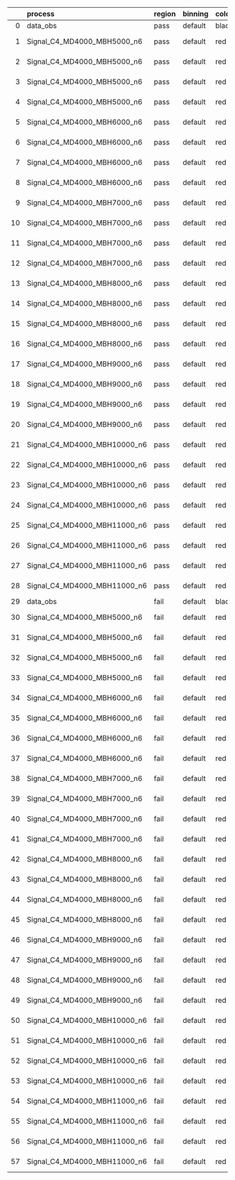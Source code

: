 |    | process                      | region   | binning   | color   | process_type   |   scale | variation   | source_filename                                                       | source_histname    | alias                        | title     |   combine_idx |     lnN |   shapes | syst_type   | direction   | variation_alias   |
|---:|:-----------------------------|:---------|:----------|:--------|:---------------|--------:|:------------|:----------------------------------------------------------------------|:-------------------|:-----------------------------|:----------|--------------:|--------:|---------:|:------------|:------------|:------------------|
|  0 | data_obs                     | pass     | default   | black   | DATA           |       1 | nominal     | ./histograms_for_2DAlphabet_v18//BH_Data.root                         | hpass              | Data                         | Data      |           nan | nan     |      nan | nan         | nan         | nan               |
|  1 | Signal_C4_MD4000_MBH5000_n6  | pass     | default   | red     | SIGNAL         |       1 | lumi        | ./histograms_for_2DAlphabet_v18//BH_Signal_C4_MD4000_MBH5000_n6.root  | hpass              | Signal_C4_MD4000_MBH5000_n6  | BH signal |           nan |   1.016 |      nan | lnN         | nan         | nan               |
|  2 | Signal_C4_MD4000_MBH5000_n6  | pass     | default   | red     | SIGNAL         |       1 | SVM         | ./histograms_for_2DAlphabet_v18//BH_Signal_C4_MD4000_MBH5000_n6.root  | hpass_SVMsyst_up   | Signal_C4_MD4000_MBH5000_n6  | BH signal |           nan | nan     |        1 | shapes      | Up          | SVMsyst           |
|  3 | Signal_C4_MD4000_MBH5000_n6  | pass     | default   | red     | SIGNAL         |       1 | SVM         | ./histograms_for_2DAlphabet_v18//BH_Signal_C4_MD4000_MBH5000_n6.root  | hpass_SVMsyst_down | Signal_C4_MD4000_MBH5000_n6  | BH signal |           nan | nan     |        1 | shapes      | Down        | SVMsyst           |
|  4 | Signal_C4_MD4000_MBH5000_n6  | pass     | default   | red     | SIGNAL         |       1 | nominal     | ./histograms_for_2DAlphabet_v18//BH_Signal_C4_MD4000_MBH5000_n6.root  | hpass              | Signal_C4_MD4000_MBH5000_n6  | BH signal |           nan | nan     |      nan | nan         | nan         | nan               |
|  5 | Signal_C4_MD4000_MBH6000_n6  | pass     | default   | red     | SIGNAL         |       1 | lumi        | ./histograms_for_2DAlphabet_v18//BH_Signal_C4_MD4000_MBH6000_n6.root  | hpass              | Signal_C4_MD4000_MBH6000_n6  | BH signal |           nan |   1.016 |      nan | lnN         | nan         | nan               |
|  6 | Signal_C4_MD4000_MBH6000_n6  | pass     | default   | red     | SIGNAL         |       1 | SVM         | ./histograms_for_2DAlphabet_v18//BH_Signal_C4_MD4000_MBH6000_n6.root  | hpass_SVMsyst_up   | Signal_C4_MD4000_MBH6000_n6  | BH signal |           nan | nan     |        1 | shapes      | Up          | SVMsyst           |
|  7 | Signal_C4_MD4000_MBH6000_n6  | pass     | default   | red     | SIGNAL         |       1 | SVM         | ./histograms_for_2DAlphabet_v18//BH_Signal_C4_MD4000_MBH6000_n6.root  | hpass_SVMsyst_down | Signal_C4_MD4000_MBH6000_n6  | BH signal |           nan | nan     |        1 | shapes      | Down        | SVMsyst           |
|  8 | Signal_C4_MD4000_MBH6000_n6  | pass     | default   | red     | SIGNAL         |       1 | nominal     | ./histograms_for_2DAlphabet_v18//BH_Signal_C4_MD4000_MBH6000_n6.root  | hpass              | Signal_C4_MD4000_MBH6000_n6  | BH signal |           nan | nan     |      nan | nan         | nan         | nan               |
|  9 | Signal_C4_MD4000_MBH7000_n6  | pass     | default   | red     | SIGNAL         |       1 | lumi        | ./histograms_for_2DAlphabet_v18//BH_Signal_C4_MD4000_MBH7000_n6.root  | hpass              | Signal_C4_MD4000_MBH7000_n6  | BH signal |           nan |   1.016 |      nan | lnN         | nan         | nan               |
| 10 | Signal_C4_MD4000_MBH7000_n6  | pass     | default   | red     | SIGNAL         |       1 | SVM         | ./histograms_for_2DAlphabet_v18//BH_Signal_C4_MD4000_MBH7000_n6.root  | hpass_SVMsyst_up   | Signal_C4_MD4000_MBH7000_n6  | BH signal |           nan | nan     |        1 | shapes      | Up          | SVMsyst           |
| 11 | Signal_C4_MD4000_MBH7000_n6  | pass     | default   | red     | SIGNAL         |       1 | SVM         | ./histograms_for_2DAlphabet_v18//BH_Signal_C4_MD4000_MBH7000_n6.root  | hpass_SVMsyst_down | Signal_C4_MD4000_MBH7000_n6  | BH signal |           nan | nan     |        1 | shapes      | Down        | SVMsyst           |
| 12 | Signal_C4_MD4000_MBH7000_n6  | pass     | default   | red     | SIGNAL         |       1 | nominal     | ./histograms_for_2DAlphabet_v18//BH_Signal_C4_MD4000_MBH7000_n6.root  | hpass              | Signal_C4_MD4000_MBH7000_n6  | BH signal |           nan | nan     |      nan | nan         | nan         | nan               |
| 13 | Signal_C4_MD4000_MBH8000_n6  | pass     | default   | red     | SIGNAL         |       1 | lumi        | ./histograms_for_2DAlphabet_v18//BH_Signal_C4_MD4000_MBH8000_n6.root  | hpass              | Signal_C4_MD4000_MBH8000_n6  | BH signal |           nan |   1.016 |      nan | lnN         | nan         | nan               |
| 14 | Signal_C4_MD4000_MBH8000_n6  | pass     | default   | red     | SIGNAL         |       1 | SVM         | ./histograms_for_2DAlphabet_v18//BH_Signal_C4_MD4000_MBH8000_n6.root  | hpass_SVMsyst_up   | Signal_C4_MD4000_MBH8000_n6  | BH signal |           nan | nan     |        1 | shapes      | Up          | SVMsyst           |
| 15 | Signal_C4_MD4000_MBH8000_n6  | pass     | default   | red     | SIGNAL         |       1 | SVM         | ./histograms_for_2DAlphabet_v18//BH_Signal_C4_MD4000_MBH8000_n6.root  | hpass_SVMsyst_down | Signal_C4_MD4000_MBH8000_n6  | BH signal |           nan | nan     |        1 | shapes      | Down        | SVMsyst           |
| 16 | Signal_C4_MD4000_MBH8000_n6  | pass     | default   | red     | SIGNAL         |       1 | nominal     | ./histograms_for_2DAlphabet_v18//BH_Signal_C4_MD4000_MBH8000_n6.root  | hpass              | Signal_C4_MD4000_MBH8000_n6  | BH signal |           nan | nan     |      nan | nan         | nan         | nan               |
| 17 | Signal_C4_MD4000_MBH9000_n6  | pass     | default   | red     | SIGNAL         |       1 | lumi        | ./histograms_for_2DAlphabet_v18//BH_Signal_C4_MD4000_MBH9000_n6.root  | hpass              | Signal_C4_MD4000_MBH9000_n6  | BH signal |           nan |   1.016 |      nan | lnN         | nan         | nan               |
| 18 | Signal_C4_MD4000_MBH9000_n6  | pass     | default   | red     | SIGNAL         |       1 | SVM         | ./histograms_for_2DAlphabet_v18//BH_Signal_C4_MD4000_MBH9000_n6.root  | hpass_SVMsyst_up   | Signal_C4_MD4000_MBH9000_n6  | BH signal |           nan | nan     |        1 | shapes      | Up          | SVMsyst           |
| 19 | Signal_C4_MD4000_MBH9000_n6  | pass     | default   | red     | SIGNAL         |       1 | SVM         | ./histograms_for_2DAlphabet_v18//BH_Signal_C4_MD4000_MBH9000_n6.root  | hpass_SVMsyst_down | Signal_C4_MD4000_MBH9000_n6  | BH signal |           nan | nan     |        1 | shapes      | Down        | SVMsyst           |
| 20 | Signal_C4_MD4000_MBH9000_n6  | pass     | default   | red     | SIGNAL         |       1 | nominal     | ./histograms_for_2DAlphabet_v18//BH_Signal_C4_MD4000_MBH9000_n6.root  | hpass              | Signal_C4_MD4000_MBH9000_n6  | BH signal |           nan | nan     |      nan | nan         | nan         | nan               |
| 21 | Signal_C4_MD4000_MBH10000_n6 | pass     | default   | red     | SIGNAL         |       1 | lumi        | ./histograms_for_2DAlphabet_v18//BH_Signal_C4_MD4000_MBH10000_n6.root | hpass              | Signal_C4_MD4000_MBH10000_n6 | BH signal |           nan |   1.016 |      nan | lnN         | nan         | nan               |
| 22 | Signal_C4_MD4000_MBH10000_n6 | pass     | default   | red     | SIGNAL         |       1 | SVM         | ./histograms_for_2DAlphabet_v18//BH_Signal_C4_MD4000_MBH10000_n6.root | hpass_SVMsyst_up   | Signal_C4_MD4000_MBH10000_n6 | BH signal |           nan | nan     |        1 | shapes      | Up          | SVMsyst           |
| 23 | Signal_C4_MD4000_MBH10000_n6 | pass     | default   | red     | SIGNAL         |       1 | SVM         | ./histograms_for_2DAlphabet_v18//BH_Signal_C4_MD4000_MBH10000_n6.root | hpass_SVMsyst_down | Signal_C4_MD4000_MBH10000_n6 | BH signal |           nan | nan     |        1 | shapes      | Down        | SVMsyst           |
| 24 | Signal_C4_MD4000_MBH10000_n6 | pass     | default   | red     | SIGNAL         |       1 | nominal     | ./histograms_for_2DAlphabet_v18//BH_Signal_C4_MD4000_MBH10000_n6.root | hpass              | Signal_C4_MD4000_MBH10000_n6 | BH signal |           nan | nan     |      nan | nan         | nan         | nan               |
| 25 | Signal_C4_MD4000_MBH11000_n6 | pass     | default   | red     | SIGNAL         |       1 | lumi        | ./histograms_for_2DAlphabet_v18//BH_Signal_C4_MD4000_MBH11000_n6.root | hpass              | Signal_C4_MD4000_MBH11000_n6 | BH signal |           nan |   1.016 |      nan | lnN         | nan         | nan               |
| 26 | Signal_C4_MD4000_MBH11000_n6 | pass     | default   | red     | SIGNAL         |       1 | SVM         | ./histograms_for_2DAlphabet_v18//BH_Signal_C4_MD4000_MBH11000_n6.root | hpass_SVMsyst_up   | Signal_C4_MD4000_MBH11000_n6 | BH signal |           nan | nan     |        1 | shapes      | Up          | SVMsyst           |
| 27 | Signal_C4_MD4000_MBH11000_n6 | pass     | default   | red     | SIGNAL         |       1 | SVM         | ./histograms_for_2DAlphabet_v18//BH_Signal_C4_MD4000_MBH11000_n6.root | hpass_SVMsyst_down | Signal_C4_MD4000_MBH11000_n6 | BH signal |           nan | nan     |        1 | shapes      | Down        | SVMsyst           |
| 28 | Signal_C4_MD4000_MBH11000_n6 | pass     | default   | red     | SIGNAL         |       1 | nominal     | ./histograms_for_2DAlphabet_v18//BH_Signal_C4_MD4000_MBH11000_n6.root | hpass              | Signal_C4_MD4000_MBH11000_n6 | BH signal |           nan | nan     |      nan | nan         | nan         | nan               |
| 29 | data_obs                     | fail     | default   | black   | DATA           |       1 | nominal     | ./histograms_for_2DAlphabet_v18//BH_Data.root                         | hfail              | Data                         | Data      |           nan | nan     |      nan | nan         | nan         | nan               |
| 30 | Signal_C4_MD4000_MBH5000_n6  | fail     | default   | red     | SIGNAL         |       1 | lumi        | ./histograms_for_2DAlphabet_v18//BH_Signal_C4_MD4000_MBH5000_n6.root  | hfail              | Signal_C4_MD4000_MBH5000_n6  | BH signal |           nan |   1.016 |      nan | lnN         | nan         | nan               |
| 31 | Signal_C4_MD4000_MBH5000_n6  | fail     | default   | red     | SIGNAL         |       1 | SVM         | ./histograms_for_2DAlphabet_v18//BH_Signal_C4_MD4000_MBH5000_n6.root  | hfail_SVMsyst_up   | Signal_C4_MD4000_MBH5000_n6  | BH signal |           nan | nan     |        1 | shapes      | Up          | SVMsyst           |
| 32 | Signal_C4_MD4000_MBH5000_n6  | fail     | default   | red     | SIGNAL         |       1 | SVM         | ./histograms_for_2DAlphabet_v18//BH_Signal_C4_MD4000_MBH5000_n6.root  | hfail_SVMsyst_down | Signal_C4_MD4000_MBH5000_n6  | BH signal |           nan | nan     |        1 | shapes      | Down        | SVMsyst           |
| 33 | Signal_C4_MD4000_MBH5000_n6  | fail     | default   | red     | SIGNAL         |       1 | nominal     | ./histograms_for_2DAlphabet_v18//BH_Signal_C4_MD4000_MBH5000_n6.root  | hfail              | Signal_C4_MD4000_MBH5000_n6  | BH signal |           nan | nan     |      nan | nan         | nan         | nan               |
| 34 | Signal_C4_MD4000_MBH6000_n6  | fail     | default   | red     | SIGNAL         |       1 | lumi        | ./histograms_for_2DAlphabet_v18//BH_Signal_C4_MD4000_MBH6000_n6.root  | hfail              | Signal_C4_MD4000_MBH6000_n6  | BH signal |           nan |   1.016 |      nan | lnN         | nan         | nan               |
| 35 | Signal_C4_MD4000_MBH6000_n6  | fail     | default   | red     | SIGNAL         |       1 | SVM         | ./histograms_for_2DAlphabet_v18//BH_Signal_C4_MD4000_MBH6000_n6.root  | hfail_SVMsyst_up   | Signal_C4_MD4000_MBH6000_n6  | BH signal |           nan | nan     |        1 | shapes      | Up          | SVMsyst           |
| 36 | Signal_C4_MD4000_MBH6000_n6  | fail     | default   | red     | SIGNAL         |       1 | SVM         | ./histograms_for_2DAlphabet_v18//BH_Signal_C4_MD4000_MBH6000_n6.root  | hfail_SVMsyst_down | Signal_C4_MD4000_MBH6000_n6  | BH signal |           nan | nan     |        1 | shapes      | Down        | SVMsyst           |
| 37 | Signal_C4_MD4000_MBH6000_n6  | fail     | default   | red     | SIGNAL         |       1 | nominal     | ./histograms_for_2DAlphabet_v18//BH_Signal_C4_MD4000_MBH6000_n6.root  | hfail              | Signal_C4_MD4000_MBH6000_n6  | BH signal |           nan | nan     |      nan | nan         | nan         | nan               |
| 38 | Signal_C4_MD4000_MBH7000_n6  | fail     | default   | red     | SIGNAL         |       1 | lumi        | ./histograms_for_2DAlphabet_v18//BH_Signal_C4_MD4000_MBH7000_n6.root  | hfail              | Signal_C4_MD4000_MBH7000_n6  | BH signal |           nan |   1.016 |      nan | lnN         | nan         | nan               |
| 39 | Signal_C4_MD4000_MBH7000_n6  | fail     | default   | red     | SIGNAL         |       1 | SVM         | ./histograms_for_2DAlphabet_v18//BH_Signal_C4_MD4000_MBH7000_n6.root  | hfail_SVMsyst_up   | Signal_C4_MD4000_MBH7000_n6  | BH signal |           nan | nan     |        1 | shapes      | Up          | SVMsyst           |
| 40 | Signal_C4_MD4000_MBH7000_n6  | fail     | default   | red     | SIGNAL         |       1 | SVM         | ./histograms_for_2DAlphabet_v18//BH_Signal_C4_MD4000_MBH7000_n6.root  | hfail_SVMsyst_down | Signal_C4_MD4000_MBH7000_n6  | BH signal |           nan | nan     |        1 | shapes      | Down        | SVMsyst           |
| 41 | Signal_C4_MD4000_MBH7000_n6  | fail     | default   | red     | SIGNAL         |       1 | nominal     | ./histograms_for_2DAlphabet_v18//BH_Signal_C4_MD4000_MBH7000_n6.root  | hfail              | Signal_C4_MD4000_MBH7000_n6  | BH signal |           nan | nan     |      nan | nan         | nan         | nan               |
| 42 | Signal_C4_MD4000_MBH8000_n6  | fail     | default   | red     | SIGNAL         |       1 | lumi        | ./histograms_for_2DAlphabet_v18//BH_Signal_C4_MD4000_MBH8000_n6.root  | hfail              | Signal_C4_MD4000_MBH8000_n6  | BH signal |           nan |   1.016 |      nan | lnN         | nan         | nan               |
| 43 | Signal_C4_MD4000_MBH8000_n6  | fail     | default   | red     | SIGNAL         |       1 | SVM         | ./histograms_for_2DAlphabet_v18//BH_Signal_C4_MD4000_MBH8000_n6.root  | hfail_SVMsyst_up   | Signal_C4_MD4000_MBH8000_n6  | BH signal |           nan | nan     |        1 | shapes      | Up          | SVMsyst           |
| 44 | Signal_C4_MD4000_MBH8000_n6  | fail     | default   | red     | SIGNAL         |       1 | SVM         | ./histograms_for_2DAlphabet_v18//BH_Signal_C4_MD4000_MBH8000_n6.root  | hfail_SVMsyst_down | Signal_C4_MD4000_MBH8000_n6  | BH signal |           nan | nan     |        1 | shapes      | Down        | SVMsyst           |
| 45 | Signal_C4_MD4000_MBH8000_n6  | fail     | default   | red     | SIGNAL         |       1 | nominal     | ./histograms_for_2DAlphabet_v18//BH_Signal_C4_MD4000_MBH8000_n6.root  | hfail              | Signal_C4_MD4000_MBH8000_n6  | BH signal |           nan | nan     |      nan | nan         | nan         | nan               |
| 46 | Signal_C4_MD4000_MBH9000_n6  | fail     | default   | red     | SIGNAL         |       1 | lumi        | ./histograms_for_2DAlphabet_v18//BH_Signal_C4_MD4000_MBH9000_n6.root  | hfail              | Signal_C4_MD4000_MBH9000_n6  | BH signal |           nan |   1.016 |      nan | lnN         | nan         | nan               |
| 47 | Signal_C4_MD4000_MBH9000_n6  | fail     | default   | red     | SIGNAL         |       1 | SVM         | ./histograms_for_2DAlphabet_v18//BH_Signal_C4_MD4000_MBH9000_n6.root  | hfail_SVMsyst_up   | Signal_C4_MD4000_MBH9000_n6  | BH signal |           nan | nan     |        1 | shapes      | Up          | SVMsyst           |
| 48 | Signal_C4_MD4000_MBH9000_n6  | fail     | default   | red     | SIGNAL         |       1 | SVM         | ./histograms_for_2DAlphabet_v18//BH_Signal_C4_MD4000_MBH9000_n6.root  | hfail_SVMsyst_down | Signal_C4_MD4000_MBH9000_n6  | BH signal |           nan | nan     |        1 | shapes      | Down        | SVMsyst           |
| 49 | Signal_C4_MD4000_MBH9000_n6  | fail     | default   | red     | SIGNAL         |       1 | nominal     | ./histograms_for_2DAlphabet_v18//BH_Signal_C4_MD4000_MBH9000_n6.root  | hfail              | Signal_C4_MD4000_MBH9000_n6  | BH signal |           nan | nan     |      nan | nan         | nan         | nan               |
| 50 | Signal_C4_MD4000_MBH10000_n6 | fail     | default   | red     | SIGNAL         |       1 | lumi        | ./histograms_for_2DAlphabet_v18//BH_Signal_C4_MD4000_MBH10000_n6.root | hfail              | Signal_C4_MD4000_MBH10000_n6 | BH signal |           nan |   1.016 |      nan | lnN         | nan         | nan               |
| 51 | Signal_C4_MD4000_MBH10000_n6 | fail     | default   | red     | SIGNAL         |       1 | SVM         | ./histograms_for_2DAlphabet_v18//BH_Signal_C4_MD4000_MBH10000_n6.root | hfail_SVMsyst_up   | Signal_C4_MD4000_MBH10000_n6 | BH signal |           nan | nan     |        1 | shapes      | Up          | SVMsyst           |
| 52 | Signal_C4_MD4000_MBH10000_n6 | fail     | default   | red     | SIGNAL         |       1 | SVM         | ./histograms_for_2DAlphabet_v18//BH_Signal_C4_MD4000_MBH10000_n6.root | hfail_SVMsyst_down | Signal_C4_MD4000_MBH10000_n6 | BH signal |           nan | nan     |        1 | shapes      | Down        | SVMsyst           |
| 53 | Signal_C4_MD4000_MBH10000_n6 | fail     | default   | red     | SIGNAL         |       1 | nominal     | ./histograms_for_2DAlphabet_v18//BH_Signal_C4_MD4000_MBH10000_n6.root | hfail              | Signal_C4_MD4000_MBH10000_n6 | BH signal |           nan | nan     |      nan | nan         | nan         | nan               |
| 54 | Signal_C4_MD4000_MBH11000_n6 | fail     | default   | red     | SIGNAL         |       1 | lumi        | ./histograms_for_2DAlphabet_v18//BH_Signal_C4_MD4000_MBH11000_n6.root | hfail              | Signal_C4_MD4000_MBH11000_n6 | BH signal |           nan |   1.016 |      nan | lnN         | nan         | nan               |
| 55 | Signal_C4_MD4000_MBH11000_n6 | fail     | default   | red     | SIGNAL         |       1 | SVM         | ./histograms_for_2DAlphabet_v18//BH_Signal_C4_MD4000_MBH11000_n6.root | hfail_SVMsyst_up   | Signal_C4_MD4000_MBH11000_n6 | BH signal |           nan | nan     |        1 | shapes      | Up          | SVMsyst           |
| 56 | Signal_C4_MD4000_MBH11000_n6 | fail     | default   | red     | SIGNAL         |       1 | SVM         | ./histograms_for_2DAlphabet_v18//BH_Signal_C4_MD4000_MBH11000_n6.root | hfail_SVMsyst_down | Signal_C4_MD4000_MBH11000_n6 | BH signal |           nan | nan     |        1 | shapes      | Down        | SVMsyst           |
| 57 | Signal_C4_MD4000_MBH11000_n6 | fail     | default   | red     | SIGNAL         |       1 | nominal     | ./histograms_for_2DAlphabet_v18//BH_Signal_C4_MD4000_MBH11000_n6.root | hfail              | Signal_C4_MD4000_MBH11000_n6 | BH signal |           nan | nan     |      nan | nan         | nan         | nan               |